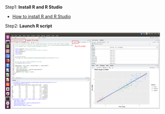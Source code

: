 Step1: **Install R and R Studio**
* [How to install R and R Studio](https://github.com/ivan0124/python-programming/wiki/How-to-install-R-and-R-Studio)

Step2: **Launch R script**

![result link](https://github.com/ivan0124/python-programming/blob/master/images/R_20190315_2.png)

